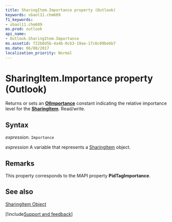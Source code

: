 ```yaml
---
title: SharingItem.Importance property (Outlook)
keywords: vbaol11.chm609
f1_keywords:
- vbaol11.chm609
ms.prod: outlook
api_name:
- Outlook.SharingItem.Importance
ms.assetid: f22b8d5b-4a4b-0cb3-19ae-17c6c09bebb7
ms.date: 06/08/2017
localization_priority: Normal
---
```



# SharingItem.Importance property (Outlook)

Returns or sets an  **[OlImportance](Outlook.OlImportance.md)** constant indicating the relative importance level for the **[SharingItem](Outlook.SharingItem.md)**. Read/write.


## Syntax

_expression_. `Importance`

_expression_ A variable that represents a [SharingItem](Outlook.SharingItem.md) object.


## Remarks

This property corresponds to the MAPI property  **PidTagImportance**.


## See also


[SharingItem Object](Outlook.SharingItem.md)

[!include[Support and feedback](~/includes/feedback-boilerplate.md)]